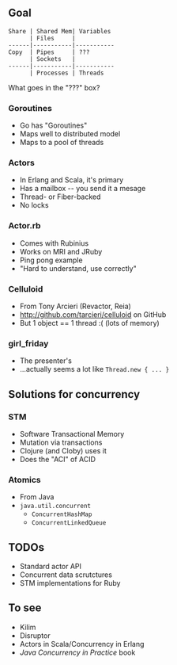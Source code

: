 Goal
----

    Share | Shared Mem| Variables
          | Files     |          
    ------|-----------|-----------
    Copy  | Pipes     | ???
          | Sockets   |    
    ------|-----------|-----------
          | Processes | Threads

What goes in the "???" box?

### Goroutines

* Go has "Goroutines"
* Maps well to distributed model
* Maps to a pool of threads

### Actors

* In Erlang and Scala, it's primary
* Has a mailbox -- you send it a mesage
* Thread- or Fiber-backed
* No locks

### Actor.rb

* Comes with Rubinius
* Works on MRI and JRuby
* Ping pong example
* "Hard to understand, use correctly"

### Celluloid

* From Tony Arcieri (Revactor, Reia)
* http://github.com/tarcieri/celluloid on GitHub
* But 1 object == 1 thread :( (lots of memory)

### girl_friday

* The presenter's
* ...actually seems a lot like `Thread.new { ... }`

Solutions for concurrency
-------------------------

### STM

* Software Transactional Memory
* Mutation via transactions
* Clojure (and Cloby) uses it
* Does the "ACI" of ACID

### Atomics

* From Java
* `java.util.concurrent`
  * `ConcurrentHashMap`
  * `ConcurrentLinkedQueue`

TODOs
-----

* Standard actor API
* Concurrent data scrutctures
* STM implementations for Ruby

To see
------

* Kilim
* Disruptor
* Actors in Scala/Concurrency in Erlang
* _Java Concurrency in Practice_ book
